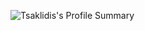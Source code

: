 ![Tsaklidis's Profile Summary](https://github-readme-stats.vercel.app/api?username=tsaklidis&count_private=true&show_icons=true&vue-dark)
